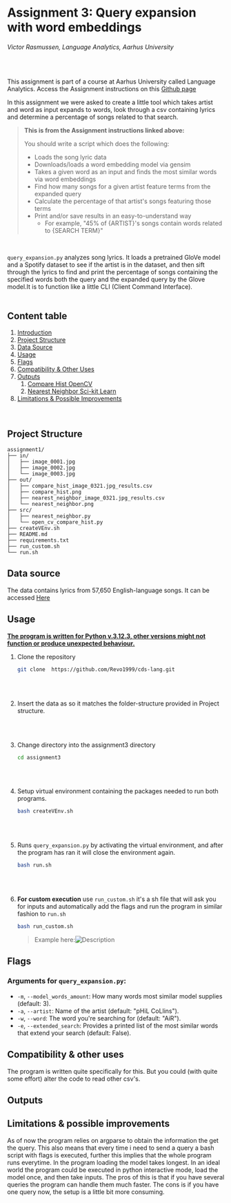 # Assignment 3: Query expansion with word embeddings


###### Victor Rasmussen, Language Analytics, Aarhus University 
<br>

This assignment is part of a course at Aarhus University called Language Analytics. Access the Assignment instructions on this [Github page](https://github.com/CDS-AU-DK/cds-language/tree/main/assignments/assignment3) 

In this assignment we were asked to create a little tool which takes artist and word as input expands to words, look through a csv containing lyrics and determine a percentage of songs related to that search.

> **This is from the Assignment instructions linked above:** <br>
>
>   You should write a script which does the following:
> - Loads the song lyric data
> - Downloads/loads a word embedding model via gensim
> - Takes a given word as an input and finds the most similar words via word embeddings
> - Find how many songs for a given artist feature terms from the expanded query
> - Calculate the percentage of that artist's songs featuring those terms
> - Print and/or save results in an easy-to-understand way
>   - For example, "45% of {ARTIST}'s songs contain words related to {SEARCH TERM}"

<br>

```query_expansion.py``` analyzes song lyrics. It loads a pretrained GloVe model and a Spotify dataset to see if the artist is in the dataset, and then sift through the lyrics to find and print the percentage of songs containing the specified words both the query and the expanded query by the Glove model.It is to function like a little CLI (Client Command Interface).
<br><br>

## Content table

1. [Introduction](#assignment-1-simple-image-search-algorithm)
2. [Project Structure](#project-structure)
3. [Data Source](#data-source)
4. [Usage](#usage)
5. [Flags](#flags)
6. [Compatibility & Other Uses](#compatibility--other-uses)
7. [Outputs](#outputs)
    1. [Compare Hist OpenCV](#compare-hist-opencv)
    2. [Nearest Neighbor Sci-kit Learn](#nearest-neighbor-sci-kit-learn)
8. [Limitations & Possible Improvements](#limitations--possible-improvements)

<br>



## Project Structure

```
assignment1/
├── in/
│   ├── image_0001.jpg
│   ├── image_0002.jpg
│   └── image_0003.jpg
├── out/
│   ├── compare_hist_image_0321.jpg_results.csv
│   ├── compare_hist.png
│   ├── nearest_neighbor_image_0321.jpg_results.csv
│   └── nearest_neighbor.png
├── src/
│   ├── nearest_neighbor.py
│   └── open_cv_compare_hist.py     
├── createVEnv.sh
├── README.md
├── requirements.txt
├── run_custom.sh
└── run.sh

```

## Data source

The data contains lyrics from 57,650 English-language songs. It can be accessed [Here](https://www.kaggle.com/datasets/joebeachcapital/57651-spotify-songs)


## Usage

**<u> The program is written for Python v.3.12.3, other versions might not function or produce unexpected behaviour. </u>**

1. Clone the repository

    ``` sh
    git clone  https://github.com/Revo1999/cds-lang.git
    ```

<br><br>

2. Insert the data as so it matches the folder-structure provided in Project structure.

<br><br>

3. Change directory into the assignment3 directory <br>
    ``` sh
    cd assignment3
    ```

    <br><br>

4. Setup virtual environment containing the packages needed to run both programs. <br>
    ``` sh
    bash createVEnv.sh
    ```

<br><br>

5. Runs ```query_expansion.py``` by activating the virtual environment, and after the program has ran it will close the environment again.<br>
    ``` sh
    bash run.sh
    ```

 <br><br>

 6. **For custom execution** use ```run_custom.sh``` it's a sh file that will ask you for inputs and automatically add the flags and run the program in similar fashion to ```run.sh```
    ``` sh
    bash run_custom.sh
    ```
    
    > Example here:![Description](image.png?raw=true)
    
## Flags
### Arguments for ```query_expansion.py```:

- `-m`, `--model_words_amount`: How many words most similar model supplies (default: 3).
- `-a`, `--artist`: Name of the artist (default: "pHiL CoLlins").
- `-w`, `--word`: The word you're searching for (default: "AiR").
- `-e`, `--extended_search`: Provides a printed list of the most similar words that extend your search (default: False).




## Compatibility & other uses

The program is written quite specifically for this. But you could (with quite some effort) alter the code to read other csv's.

## Outputs

## Limitations & possible improvements

As of now the program relies on argparse to obtain the information the get the query. This also means that every time i need to send a query a bash script with flags is executed, further this implies that the whole program runs everytime. In the program loading the model takes longest. In an ideal world the program could be executed in python interactive mode, load the model once, and then take inputs. The pros of this is that if you have several queries the program can handle them much faster. The cons is if you have one query now, the setup is a little bit more consuming.







